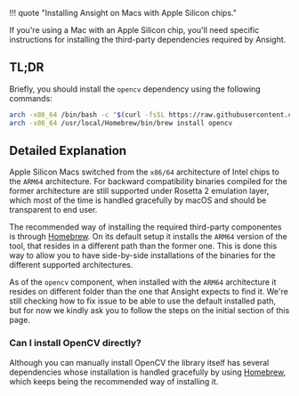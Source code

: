 !!! quote "Installing Ansight on Macs with Apple Silicon chips."

If you're using a Mac with an Apple Silicon chip, you'll need specific instructions for installing the third-party dependencies required by Ansight. 

## TL;DR

Briefly, you should install the `opencv` dependency using the following commands:

```bash
arch -x86_64 /bin/bash -c "$(curl -fsSL https://raw.githubusercontent.com/Homebrew/install/master/install.sh)"
arch -x86_64 /usr/local/Homebrew/bin/brew install opencv
```

## Detailed Explanation

Apple Silicon Macs switched from the `x86/64` architecture of Intel chips to the `ARM64` architecture. For backward compatibility binaries compiled for the former architecture are still supported under Rosetta 2 emulation layer, which most of the time is handled gracefully by macOS and should be transparent to end user.

The recommended way of installing the required third-party componentes is through [Homebrew](https://brew.sh). On its default setup it installs the `ARM64` version of the tool, that resides in a different path than the former one. This is done this way to allow you to have side-by-side installations of the binaries for the different supported architectures.

As of the `opencv` component, when installed with the `ARM64` architecture it resides on different folder than the one that Ansight expects to find it. We're still checking how to fix issue to be able to use the default installed path, but for now we kindly ask you to follow the steps on the initial section of this page.

### Can I install OpenCV directly?

Although you can manually install OpenCV the library itself has several dependencies whose installation is handled gracefully by using [Homebrew](https://brew.sh), which keeps being the recommended way of installing it.